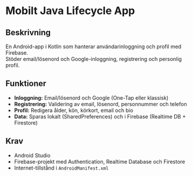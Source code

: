 # Mobilt Java Lifecycle App

## Beskrivning
En Android-app i Kotlin som hanterar användarinloggning och profil med Firebase.  
Stöder email/lösenord och Google-inloggning, registrering och personlig profil.

## Funktioner
- **Inloggning:** Email/lösenord och Google (One-Tap eller klassisk)  
- **Registrering:** Validering av email, lösenord, personnummer och telefon  
- **Profil:** Redigera ålder, kön, körkort, email och bio  
- **Data:** Sparas lokalt (SharedPreferences) och i Firebase (Realtime DB + Firestore)  

## Krav
- Android Studio  
- Firebase-projekt med Authentication, Realtime Database och Firestore  
- Internet-tillstånd i `AndroidManifest.xml`
